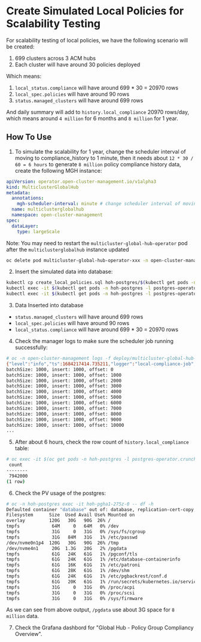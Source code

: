 # Create Simulated Local Policies for Scalability Testing

For scalability testing of local policies, we have the following scenario will be created:

1. 699 clusters across 3 ACM hubs
2. Each cluster will have around 30 policies deployed

Which means:

1. `local_status.compliance` will have around 699 * 30 = 20970 rows
2. `local_spec.policies` will have around 90 rows
3. `status.managed_clusters` will have around 699 rows

And daily summary will add to `history.local_compliance` 20970 rows/day, which means around `4 million` for 6 months and `8 million` for 1 year.

## How To Use

1. To simulate the scalability for 1 year, change the scheduler interval of moving to compliance_history to 1 minute, then it needs about `12 * 30 / 60 = 6 hours` to generate `8 million` policy compliance history data, create the following MGH instance:

```yaml
apiVersion: operator.open-cluster-management.io/v1alpha3
kind: MulticlusterGlobalHub
metadata:
  annotations:
    mgh-scheduler-interval: minute # change scheduler interval of moving to compliance_history to 1 minute
  name: multiclusterglobalhub
  namespace: open-cluster-management
spec:
  dataLayer:
    type: largeScale
```
Note: You may need to restart the `multicluster-global-hub-operator` pod after the `multiclusterglobalhub` instance updated
```bash
oc delete pod multicluster-global-hub-operator-xxx -n open-cluster-management
```

2. Insert the simulated data into database:

```bash
kubectl cp create_local_policies.sql hoh-postgres/$(kubectl get pods -n hoh-postgres -l postgres-operator.crunchydata.com/role=master -o jsonpath='{.items..metadata.name}'):/tmp
kubectl exec -it $(kubectl get pods -n hoh-postgres -l postgres-operator.crunchydata.com/role=master -o jsonpath='{.items..metadata.name}') -c database -n hoh-postgres -- ls -l /tmp/create_local_policies.sql
kubectl exec -it $(kubectl get pods -n hoh-postgres -l postgres-operator.crunchydata.com/role=master -o jsonpath='{.items..metadata.name}') -c database -n hoh-postgres -- psql -U postgres -d hoh -f /tmp/create_local_policies.sql
```

3. Data Inserted into database

- `status.managed_clusters` will have around 699 rows
- `local_spec.policies` will have around 90 rows
- `local_status.compliance` will have around 699 * 30 = 20970 rows

4. Check the manager logs to make sure the scheduler job running successfully:

```bash
# oc -n open-cluster-management logs -f deploy/multicluster-global-hub-manager multicluster-global-hub-manager
{"level":"info","ts":1684217414.735211,"logger":"local-compliance-job","msg":"start running","LastRun":"2023-05-16 06:10:14","NextRun":"2023-05-16 06:11:14"}
batchSize: 1000, insert: 1000, offset: 0
batchSize: 1000, insert: 1000, offset: 1000
batchSize: 1000, insert: 1000, offset: 2000
batchSize: 1000, insert: 1000, offset: 3000
batchSize: 1000, insert: 1000, offset: 4000
batchSize: 1000, insert: 1000, offset: 5000
batchSize: 1000, insert: 1000, offset: 6000
batchSize: 1000, insert: 1000, offset: 7000
batchSize: 1000, insert: 1000, offset: 8000
batchSize: 1000, insert: 1000, offset: 9000
batchSize: 1000, insert: 1000, offset: 10000
...
```

5. After about 6 hours, check the row count of `history.local_compliance` table:

```bash
# oc exec -it $(oc get pods -n hoh-postgres -l postgres-operator.crunchydata.com/role=master -o jsonpath='{.items..metadata.name}') -c database -n hoh-postgres -- psql -U postgres -d hoh -c "SELECT count(*) from history.local_compliance"
 count
--------
 7942000
(1 row)
```

6. Check the PV usage of the postgres:

```bash
# oc -n hoh-postgres exec -it hoh-pgha1-275z-0 -- df -h
Defaulted container "database" out of: database, replication-cert-copy, pgbackrest, pgbackrest-config, postgres-startup (init), nss-wrapper-init (init)
Filesystem      Size  Used Avail Use% Mounted on
overlay         120G   30G   90G  26% /
tmpfs            64M     0   64M   0% /dev
tmpfs            31G     0   31G   0% /sys/fs/cgroup
tmpfs            31G   84M   31G   1% /etc/passwd
/dev/nvme0n1p4  120G   30G   90G  26% /tmp
/dev/nvme4n1     20G  1.3G   20G   2% /pgdata
tmpfs            61G   24K   61G   1% /pgconf/tls
tmpfs            61G   24K   61G   1% /etc/database-containerinfo
tmpfs            61G   16K   61G   1% /etc/patroni
tmpfs            61G   28K   61G   1% /dev/shm
tmpfs            61G   24K   61G   1% /etc/pgbackrest/conf.d
tmpfs            61G   20K   61G   1% /run/secrets/kubernetes.io/serviceaccount
tmpfs            31G     0   31G   0% /proc/acpi
tmpfs            31G     0   31G   0% /proc/scsi
tmpfs            31G     0   31G   0% /sys/firmware
```

As we can see from above output, `/pgdata` use about 3G space for `8 million` data.

7. Check the Grafana dashbord for "Global Hub - Policy Group Compliancy Overview".
